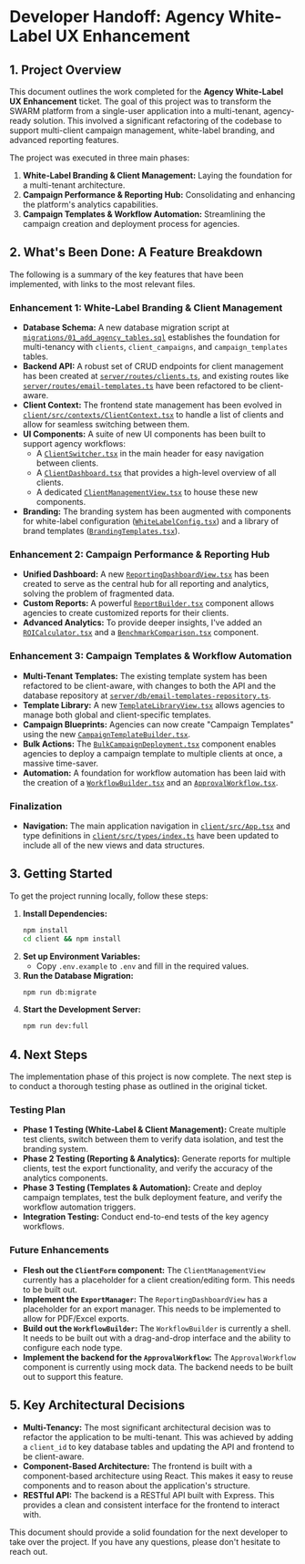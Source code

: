 # Developer Handoff: Agency White-Label UX Enhancement

## 1. Project Overview

This document outlines the work completed for the **Agency White-Label UX Enhancement** ticket. The goal of this project was to transform the SWARM platform from a single-user application into a multi-tenant, agency-ready solution. This involved a significant refactoring of the codebase to support multi-client campaign management, white-label branding, and advanced reporting features.

The project was executed in three main phases:

1.  **White-Label Branding & Client Management:** Laying the foundation for a multi-tenant architecture.
2.  **Campaign Performance & Reporting Hub:** Consolidating and enhancing the platform's analytics capabilities.
3.  **Campaign Templates & Workflow Automation:** Streamlining the campaign creation and deployment process for agencies.

## 2. What's Been Done: A Feature Breakdown

The following is a summary of the key features that have been implemented, with links to the most relevant files.

### Enhancement 1: White-Label Branding & Client Management

*   **Database Schema:** A new database migration script at [`migrations/01_add_agency_tables.sql`](migrations/01_add_agency_tables.sql:1) establishes the foundation for multi-tenancy with `clients`, `client_campaigns`, and `campaign_templates` tables.
*   **Backend API:** A robust set of CRUD endpoints for client management has been created at [`server/routes/clients.ts`](server/routes/clients.ts:1), and existing routes like [`server/routes/email-templates.ts`](server/routes/email-templates.ts:1) have been refactored to be client-aware.
*   **Client Context:** The frontend state management has been evolved in [`client/src/contexts/ClientContext.tsx`](client/src/contexts/ClientContext.tsx:1) to handle a list of clients and allow for seamless switching between them.
*   **UI Components:** A suite of new UI components has been built to support agency workflows:
    *   A [`ClientSwitcher.tsx`](client/src/components/client-management/ClientSwitcher.tsx:1) in the main header for easy navigation between clients.
    *   A [`ClientDashboard.tsx`](client/src/components/client-management/ClientDashboard.tsx:1) that provides a high-level overview of all clients.
    *   A dedicated [`ClientManagementView.tsx`](client/src/views/ClientManagementView.tsx:1) to house these new components.
*   **Branding:** The branding system has been augmented with components for white-label configuration ([`WhiteLabelConfig.tsx`](client/src/components/branding/WhiteLabelConfig.tsx:1)) and a library of brand templates ([`BrandingTemplates.tsx`](client/src/components/branding/BrandingTemplates.tsx:1)).

### Enhancement 2: Campaign Performance & Reporting Hub

*   **Unified Dashboard:** A new [`ReportingDashboardView.tsx`](client/src/views/ReportingDashboardView.tsx:1) has been created to serve as the central hub for all reporting and analytics, solving the problem of fragmented data.
*   **Custom Reports:** A powerful [`ReportBuilder.tsx`](client/src/components/reporting/ReportBuilder.tsx:1) component allows agencies to create customized reports for their clients.
*   **Advanced Analytics:** To provide deeper insights, I've added an [`ROICalculator.tsx`](client/src/components/analytics/ROICalculator.tsx:1) and a [`BenchmarkComparison.tsx`](client/src/components/analytics/BenchmarkComparison.tsx:1) component.

### Enhancement 3: Campaign Templates & Workflow Automation

*   **Multi-Tenant Templates:** The existing template system has been refactored to be client-aware, with changes to both the API and the database repository at [`server/db/email-templates-repository.ts`](server/db/email-templates-repository.ts:1).
*   **Template Library:** A new [`TemplateLibraryView.tsx`](client/src/views/TemplateLibraryView.tsx:1) allows agencies to manage both global and client-specific templates.
*   **Campaign Blueprints:** Agencies can now create "Campaign Templates" using the new [`CampaignTemplateBuilder.tsx`](client/src/components/templates/CampaignTemplateBuilder.tsx:1).
*   **Bulk Actions:** The [`BulkCampaignDeployment.tsx`](client/src/components/templates/BulkCampaignDeployment.tsx:1) component enables agencies to deploy a campaign template to multiple clients at once, a massive time-saver.
*   **Automation:** A foundation for workflow automation has been laid with the creation of a [`WorkflowBuilder.tsx`](client/src/components/automation/WorkflowBuilder.tsx:1) and an [`ApprovalWorkflow.tsx`](client/src/components/automation/ApprovalWorkflow.tsx:1).

### Finalization

*   **Navigation:** The main application navigation in [`client/src/App.tsx`](client/src/App.tsx:1) and type definitions in [`client/src/types/index.ts`](client/src/types/index.ts:1) have been updated to include all of the new views and data structures.

## 3. Getting Started

To get the project running locally, follow these steps:

1.  **Install Dependencies:**
    ```bash
    npm install
    cd client && npm install
    ```
2.  **Set up Environment Variables:**
    *   Copy `.env.example` to `.env` and fill in the required values.
3.  **Run the Database Migration:**
    ```bash
    npm run db:migrate
    ```
4.  **Start the Development Server:**
    ```bash
    npm run dev:full
    ```

## 4. Next Steps

The implementation phase of this project is now complete. The next step is to conduct a thorough testing phase as outlined in the original ticket.

### Testing Plan

*   **Phase 1 Testing (White-Label & Client Management):** Create multiple test clients, switch between them to verify data isolation, and test the branding system.
*   **Phase 2 Testing (Reporting & Analytics):** Generate reports for multiple clients, test the export functionality, and verify the accuracy of the analytics components.
*   **Phase 3 Testing (Templates & Automation):** Create and deploy campaign templates, test the bulk deployment feature, and verify the workflow automation triggers.
*   **Integration Testing:** Conduct end-to-end tests of the key agency workflows.

### Future Enhancements

*   **Flesh out the `ClientForm` component:** The `ClientManagementView` currently has a placeholder for a client creation/editing form. This needs to be built out.
*   **Implement the `ExportManager`:** The `ReportingDashboardView` has a placeholder for an export manager. This needs to be implemented to allow for PDF/Excel exports.
*   **Build out the `WorkflowBuilder`:** The `WorkflowBuilder` is currently a shell. It needs to be built out with a drag-and-drop interface and the ability to configure each node type.
*   **Implement the backend for the `ApprovalWorkflow`:** The `ApprovalWorkflow` component is currently using mock data. The backend needs to be built out to support this feature.

## 5. Key Architectural Decisions

*   **Multi-Tenancy:** The most significant architectural decision was to refactor the application to be multi-tenant. This was achieved by adding a `client_id` to key database tables and updating the API and frontend to be client-aware.
*   **Component-Based Architecture:** The frontend is built with a component-based architecture using React. This makes it easy to reuse components and to reason about the application's structure.
*   **RESTful API:** The backend is a RESTful API built with Express. This provides a clean and consistent interface for the frontend to interact with.

This document should provide a solid foundation for the next developer to take over the project. If you have any questions, please don't hesitate to reach out.